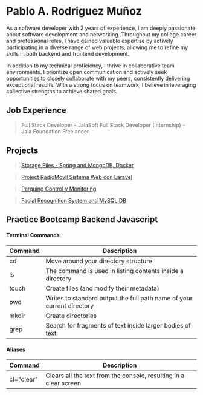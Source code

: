 # Pablo A. Rodriguez Muñoz

As a software developer with 2 years of experience, I am deeply passionate about software development and networking. Throughout my college career and professional roles, I have gained valuable expertise by actively participating in a diverse range of web projects, allowing me to refine my skills in both backend and frontend development.

In addition to my technical proficiency, I thrive in collaborative team environments. I prioritize open communication and actively seek opportunities to closely collaborate with my peers, consistently delivering exceptional results. With a strong focus on teamwork, I believe in leveraging collective strengths to achieve shared goals.

## Job Experience

> Full Stack Developer - JalaSoft
> Full Stack Developer (Internship) - Jala Foundation
> Freelancer

## Projects

> [Storage Files - Spring and MongoDB, Docker](https://github.com/pablo-alex/images-storage-spring-mongo)

> [Project RadioMovil Sistema Web con Laravel](https://github.com/pablo-alex/proyectoWebRadiomovil)

> [Parquing Control y Monitoring](https://github.com/pablo-alex/proyectoExpociencia)
 
> [Facial Recognition System and MySQL DB](https://github.com/pablo-alex/proyectoinServer)


## Practice Bootcamp Backend Javascript

#### Terminal Commands

| Command | Description                                                            |
|---------|------------------------------------------------------------------------|
| cd      | Move around your directory structure                                   |
| ls      | The command is used in listing contents inside a directory             |
| touch   | Create files (and modify their metadata)                               |
| pwd     | Writes to standard output the full path name of your current directory |
| mkdir   | Create directories                                                     | 
| grep    | Search for fragments of text inside larger bodies of text              |

#### Aliases 

| Command   | Description                                                       |
|-----------|-------------------------------------------------------------------|
| cl="clear"| Clears all the text from the console, resulting in a clear screen |
